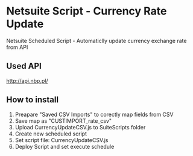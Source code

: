 # Netsuite Script - Currency Rate Update
Netsuite Scheduled Script - Automaticlly update currency exchange rate from API

## Used API
http://api.nbp.pl/

## How to install

1. Preapare "Saved CSV Imports" to corectly map fields from CSV 
2. Save map as "CUSTIMPORT_rate_csv"
3. Upload CurrencyUpdateCSV.js to SuiteScripts folder
4. Create new scheduled script
5. Set script file: CurrencyUpdateCSV.js
6. Deploy Script and set execute schedule
